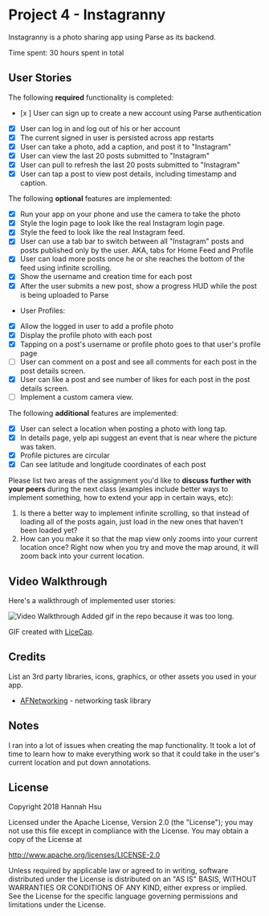 # Project 4 - Instagranny

Instagranny is a photo sharing app using Parse as its backend.

Time spent: 30 hours spent in total

## User Stories

The following **required** functionality is completed:

- [x ] User can sign up to create a new account using Parse authentication
- [x] User can log in and log out of his or her account
- [x] The current signed in user is persisted across app restarts
- [x] User can take a photo, add a caption, and post it to "Instagram"
- [x] User can view the last 20 posts submitted to "Instagram"
- [x] User can pull to refresh the last 20 posts submitted to "Instagram"
- [x] User can tap a post to view post details, including timestamp and caption.

The following **optional** features are implemented:

- [x] Run your app on your phone and use the camera to take the photo
- [x] Style the login page to look like the real Instagram login page.
- [x] Style the feed to look like the real Instagram feed.
- [x] User can use a tab bar to switch between all "Instagram" posts and posts published only by the user. AKA, tabs for Home Feed and Profile
- [x] User can load more posts once he or she reaches the bottom of the feed using infinite scrolling.
- [x] Show the username and creation time for each post
- [x] After the user submits a new post, show a progress HUD while the post is being uploaded to Parse
- User Profiles:
- [x] Allow the logged in user to add a profile photo
- [x] Display the profile photo with each post
- [x] Tapping on a post's username or profile photo goes to that user's profile page
- [ ] User can comment on a post and see all comments for each post in the post details screen.
- [x] User can like a post and see number of likes for each post in the post details screen.
- [ ] Implement a custom camera view.

The following **additional** features are implemented:

- [x] User can select a location when posting a photo with long tap.
- [x] In details page, yelp api suggest an event that is near where the picture was taken.
- [x] Profile pictures are circular
- [x] Can see latitude and longitude coordinates of each post

Please list two areas of the assignment you'd like to **discuss further with your peers** during the next class (examples include better ways to implement something, how to extend your app in certain ways, etc):

1. Is there a better way to implement infinite scrolling, so that instead of loading all of the posts again, just load in the new ones that haven't been loaded yet?
2.  How can you make it so that the map view only zooms into your current location once? Right now when you try and move the map around, it will zoom back into your current location.

## Video Walkthrough

Here's a walkthrough of implemented user stories:

<img src='https://i.imgur.com/CNl1tXM.gif' title='Video Walkthrough' width='' alt='Video Walkthrough' />
Added gif in the repo because it was too long.

GIF created with [LiceCap](http://www.cockos.com/licecap/).

## Credits

List an 3rd party libraries, icons, graphics, or other assets you used in your app.

- [AFNetworking](https://github.com/AFNetworking/AFNetworking) - networking task library


## Notes

I ran into a lot of issues when creating the map functionality. It took a lot of time to learn how to make everything work so that it could take in the user's current location and put down annotations.

## License

Copyright 2018 Hannah Hsu

Licensed under the Apache License, Version 2.0 (the "License");
you may not use this file except in compliance with the License.
You may obtain a copy of the License at

http://www.apache.org/licenses/LICENSE-2.0

Unless required by applicable law or agreed to in writing, software
distributed under the License is distributed on an "AS IS" BASIS,
WITHOUT WARRANTIES OR CONDITIONS OF ANY KIND, either express or implied.
See the License for the specific language governing permissions and
limitations under the License.
